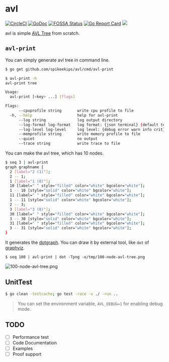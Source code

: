 # avl

[![CircleCI](https://circleci.com/gh/spikeekips/avl/tree/master.svg?style=svg)](https://circleci.com/gh/spikeekips/avl/tree/master)
[![GoDoc](https://godoc.org/github.com/golang/gddo?status.svg)](https://godoc.org/github.com/spikeekips/avl)
[![FOSSA Status](https://app.fossa.com/api/projects/git%2Bgithub.com%2Fspikeekips%2Favl.svg?type=shield)](https://app.fossa.com/projects/git%2Bgithub.com%2Fspikeekips%2Favl?ref=badge_shield)
[![Go Report Card](https://goreportcard.com/badge/github.com/spikeekips/avl)](https://goreportcard.com/report/github.com/spikeekips/avl)
[![](https://tokei.rs/b1/github/spikeekips/avl?category=lines)](https://github.com/spikeekips/avl)

avl is simple [AVL Tree](https://en.wikipedia.org/wiki/AVL_tree) from scratch.

## `avl-print`

You can simply generate avl tree in command line.

```sh
$ go get github.com/spikeekips/avl/cmd/avl-print
```

```sh
$ avl-print -h
avl-print tree

Usage:
  avl-print [<key> ...] [flags]

Flags:
      --cpuprofile string       write cpu profile to file
  -h, --help                    help for avl-print
      --log string              log output directory
      --log-format log-format   log format: {json terminal} (default terminal)
      --log-level log-level     log level: {debug error warn info crit} (default error)
      --memprofile string       write memory profile to file
      --quiet                   no output
      --trace string            write trace to file
```

You can make the avl tree, which has 10 nodes.
```sh
$ seq 3 | avl-print 
graph graphname {
  2 [label="2 (1)"];
  2 -- 1;
  1 [label="1 (0)"];
  10 [label=" " style="filled" color="white" bgcolor="white"];
  1 -- 10 [style="solid" color="white" bgcolor="white"];
  11 [label=" " style="filled" color="white" bgcolor="white"];
  1 -- 11 [style="solid" color="white" bgcolor="white"];
  2 -- 3;
  3 [label="3 (0)"];
  30 [label=" " style="filled" color="white" bgcolor="white"];
  3 -- 30 [style="solid" color="white" bgcolor="white"];
  31 [label=" " style="filled" color="white" bgcolor="white"];
  3 -- 31 [style="solid" color="white" bgcolor="white"];
}
```

It generates the [dotgraph](https://www.google.com/search?q=dotgraph). You can draw it by external
tool, like `dot` of [graphviz](https://www.graphviz.org).

```
$ seq 100 | avl-print | dot -Tpng -o/tmp/100-node-avl-tree.png
```
![100-node-avl-tree.png](https://user-images.githubusercontent.com/174565/70210262-2977be00-172a-11ea-848c-ee00f330f1ee.png)


## UnitTest

```sh
$ go clean -testcache; go test -race -v ./ -run ..
```

> You can set the environment variable, `AVL_DEBUG=1` for enabling debug mode.


## TODO

* [ ] Performance test
* [ ] Code Documentation
* [ ] Examples
* [ ] Proof support
